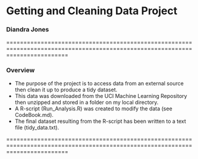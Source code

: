 # Getting and Cleaning Data Project
### Diandra Jones
==============================================================================================================================

### Overview

- The purpose of the project is to access data from an external source then clean it up to produce a tidy dataset. 
- This data was downloaded from the UCI Machine Learning Repository then unzipped and stored in a folder on my local directory.
- A R-script (Run_Analysis.R) was created to modify the data (see CodeBook.md).
- The final dataset resulting from the R-script has been written to a text file (tidy_data.txt).

==============================================================================================================================



